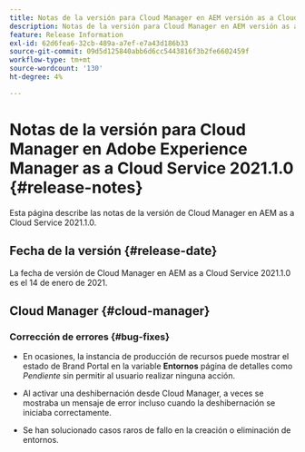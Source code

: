 ```yaml
---
title: Notas de la versión para Cloud Manager en AEM versión as a Cloud Service 2021.1.0
description: Notas de la versión para Cloud Manager en AEM versión as a Cloud Service 2021.1.0
feature: Release Information
exl-id: 62d6fea6-32cb-489a-a7ef-e7a43d186b33
source-git-commit: 09d5d125840abb6d6cc5443816f3b2fe6602459f
workflow-type: tm+mt
source-wordcount: '130'
ht-degree: 4%

---
```


# Notas de la versión para Cloud Manager en Adobe Experience Manager as a Cloud Service 2021.1.0 {#release-notes}

Esta página describe las notas de la versión de Cloud Manager en AEM as a Cloud Service 2021.1.0.

## Fecha de la versión {#release-date}

La fecha de versión de Cloud Manager en AEM as a Cloud Service 2021.1.0 es el 14 de enero de 2021.

## Cloud Manager {#cloud-manager}

### Corrección de errores  {#bug-fixes}

* En ocasiones, la instancia de producción de recursos puede mostrar el estado de Brand Portal en la variable **Entornos** página de detalles como *Pendiente* sin permitir al usuario realizar ninguna acción.

* Al activar una deshibernación desde Cloud Manager, a veces se mostraba un mensaje de error incluso cuando la deshibernación se iniciaba correctamente.

* Se han solucionado casos raros de fallo en la creación o eliminación de entornos.

